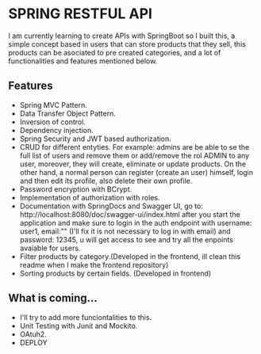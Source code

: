 # SPRING RESTFUL API
I am currently learning to create APIs with SpringBoot so I built this, a simple concept based in users that can store products that they sell, this products can be asociated to pre created categories, and a lot of functionalities and features mentioned below.

## Features
- Spring MVC Pattern.
- Data Transfer Object Pattern.
- Inversion of control.
- Dependency injection.
- Spring Security and JWT based authorization.
- CRUD for different entyties. For example: admins are be able to se the full list of users and remove them or add/remove the rol ADMIN to any user, moreover, they will create, eliminate or update products. On the other hand, a normal person can register (create an user) himself, login and then edit its profile, also delete their own profile.
- Password encryption with BCrypt.
- Implementation of authorization with roles.
- Documentation with SpringDocs and Swagger UI, go to: http://localhost:8080/doc/swagger-ui/index.html after you start the application and make sure to login in the auth endpoint with username: user1, email:"" (I'll fix it is not necessary to log in with email) and password: 12345, u will get access to see and try all the enpoints avaiable for users.
- Filter products by category.(Developed in the frontend, ill clean this readme when I make the frontend repository)
- Sorting products by certain fields. (Developed in frontend)

## What is coming...
- I'll try to add more funciontalities to this.
- Unit Testing with Junit and Mockito.
- OAtuh2.
- DEPLOY

